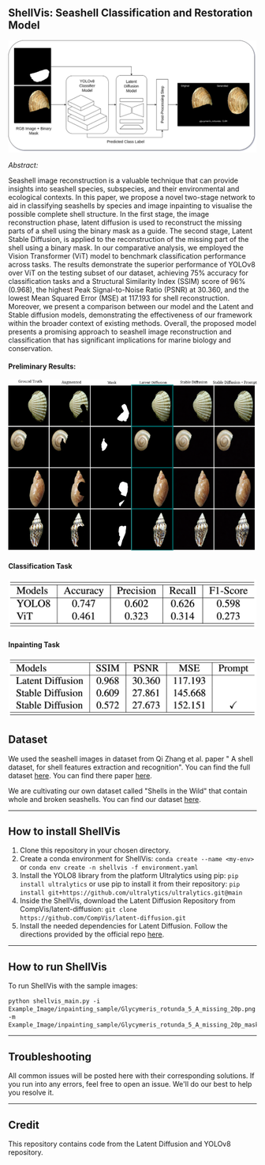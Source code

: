 ShellVis: Seashell Classification and Restoration Model
---

![Pipeline Overview](Example_Image/Repo_images/pipeline_overview.png)

*Abstract:*

Seashell image reconstruction is a valuable technique that
can provide insights into seashell species, subspecies, and
their environmental and ecological contexts. In this paper,
we propose a novel two-stage network to aid in classifying seashells by species and image inpainting to visualise
the possible complete shell structure. In the first stage, the
image reconstruction phase, latent diffusion is used to reconstruct the missing parts of a shell using the binary mask
as a guide. The second stage, Latent Stable Diffusion, is
applied to the reconstruction of the missing part of the shell
using a binary mask. In our comparative analysis, we employed the Vision Transformer (ViT) model to benchmark
classification performance across tasks. The results demonstrate the superior performance of YOLOv8 over ViT on the
testing subset of our dataset, achieving 75% accuracy for
classification tasks and a Structural Similarity Index (SSIM)
score of 96% (0.968), the highest Peak Signal-to-Noise Ratio
(PSNR) at 30.360, and the lowest Mean Squared Error (MSE)
at 117.193 for shell reconstruction. Moreover, we present
a comparison between our model and the Latent and Stable diffusion models, demonstrating the effectiveness of our
framework within the broader context of existing methods.
Overall, the proposed model presents a promising approach
to seashell image reconstruction and classification that has
significant implications for marine biology and conservation.

#### Preliminary Results:

![Qualitative-Gallery](Example_Image/Repo_images/inpainting_gallery.png)

#### Classification Task

![Classification Results](Example_Image/Repo_images/table_class.png)

#### Inpainting Task

![Inpainting Results](Example_Image/Repo_images/table_inpaint.png)

## Dataset

We used the seashell images in dataset from Qi Zhang et al. paper " A shell dataset, for shell features extraction and recognition".
You can find the full dataset [here](https://springernature.figshare.com/articles/dataset/all_shell_images/9122621?backTo=/collections/A_shell_dataset_for_shell_features_extraction_and_recognition/4428335). You can find there paper [here](https://www.nature.com/articles/s41597-019-0230-3).

We are cultivating our own dataset called "Shells in the Wild" that contain whole and broken seashells. You can find
our dataset [here](https://huggingface.co/datasets/DS-77/Shells_in_the_Wild/).

---

## How to install ShellVis

1) Clone this repository in your chosen directory.
2) Create a conda environment for ShellVis: `conda create --name <my-env>` or `conda env create -n shellvis -f environment.yaml`
4) Install the YOLO8 library from the platform Ultralytics using pip: `pip install ultralytics` or use pip to install it from their repository: `pip install git+https://github.com/ultralytics/ultralytics.git@main` 
5) Inside the ShellVis, download the Latent Diffusion Repository from CompVis/latent-diffusion: `git clone https://github.com/CompVis/latent-diffusion.git`
6) Install the needed dependencies for Latent Diffusion. Follow the directions provided by the official repo [here](https://github.com/CompVis/latent-diffusion).

---

## How to run ShellVis

To run ShellVis with the sample images:

```commandline
python shellvis_main.py -i Example_Image/inpainting_sample/Glycymeris_rotunda_5_A_missing_20p.png -m Example_Image/inpainting_sample/Glycymeris_rotunda_5_A_missing_20p_mask.png
```

---

## Troubleshooting
All common issues will be posted here with their corresponding solutions. If you run into any errors, feel free to open an issue. We'll do our best to help you resolve it.

---

## Credit
This repository contains code from the Latent Diffusion and YOLOv8 repository.